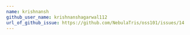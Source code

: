 ```yaml
---
name: krishnansh 
github_user_name: krishnanshagarwal112 
url_of_github_issue: https://github.com/NebulaTris/oss101/issues/14
---
```

